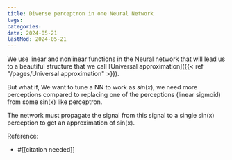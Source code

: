 ```yaml
---
title: Diverse perceptron in one Neural Network
tags:
categories:
date: 2024-05-21
lastMod: 2024-05-21
---
```

We use linear and nonlinear functions in the Neural network that will lead us to a beautiful structure that we call [Universal approximation]({{< ref "/pages/Universal approximation" >}}).


But what if, We want to tune a NN to work as $sin(x)$, we need more perceptions compared to replacing one of the perceptions (linear sigmoid) from some sin(x) like perceptron.

The network must propagate the signal from this signal to a single sin(x) perception to get an approximation of sin(x).

Reference:

  + #[[citation needed]]
